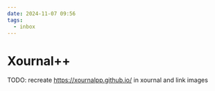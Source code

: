 ```yaml
---
date: 2024-11-07 09:56
tags:
  - inbox
---
```


# Xournal++

TODO: recreate https://xournalpp.github.io/ in xournal and link images
